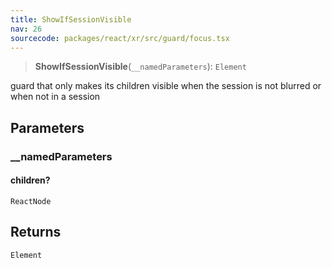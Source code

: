 ```yaml
---
title: ShowIfSessionVisible
nav: 26
sourcecode: packages/react/xr/src/guard/focus.tsx
---
```


> **ShowIfSessionVisible**(`__namedParameters`): `Element`

guard that only makes its children visible when the session is not blurred or when not in a session

## Parameters

### \_\_namedParameters

#### children?

`ReactNode`

## Returns

`Element`
